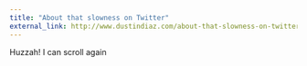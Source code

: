 ```yaml
---
title: "About that slowness on Twitter"
external_link: http://www.dustindiaz.com/about-that-slowness-on-twitter/
---
```

Huzzah! I can scroll again

